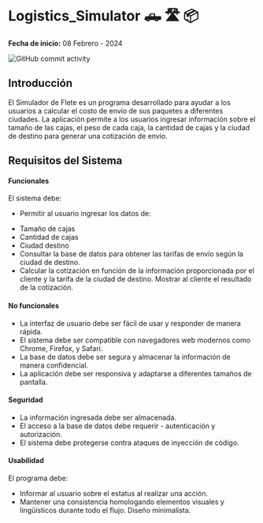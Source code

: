 # Logistics_Simulator 🛻 🛣️ 📦
**Fecha de inicio:** 08 Febrero - 2024

![GitHub commit activity](https://img.shields.io/github/commit-activity/t/Nath-Maya/logistics_simulator)


## Introducción
El Simulador de Flete es un programa desarrollado para ayudar a los usuarios a calcular el costo de envío de sus paquetes a diferentes ciudades. La aplicación permite a los usuarios ingresar información sobre el tamaño de las cajas, el peso de cada caja, la cantidad de cajas y la ciudad de destino para generar una cotización de envío.

## Requisitos del Sistema
#### Funcionales
El sistema debe:
* Permitir al usuario ingresar los datos de:
- Tamaño de cajas
- Cantidad de cajas
- Ciudad destino
- Consultar la base de datos para obtener las tarifas de envío según la ciudad de destino. 
- Calcular la cotización en función de la información proporcionada por el cliente y la tarifa de la ciudad de destino.
Mostrar al cliente el resultado de la cotización.
#### No funcionales
- La interfaz de usuario debe ser fácil de usar y responder de manera rápida.
- El sistema debe ser compatible con navegadores web modernos como Chrome, Firefox, y Safari.
- La base de datos debe ser segura y almacenar la información de manera confidencial.
- La aplicación debe ser responsiva y adaptarse a diferentes tamaños de pantalla.



#### Seguridad
- La información ingresada debe ser almacenada.
- El acceso a la base de datos debe requerir - autenticación y autorización.
- El sistema debe protegerse contra ataques de inyección de código.
#### Usabilidad
El programa debe:
- Informar al usuario sobre el estatus al realizar una acción.	
- Mantener una consistencia homologando elementos visuales y lingüísticos durante todo el flujo. 
Diseño minimalista.


